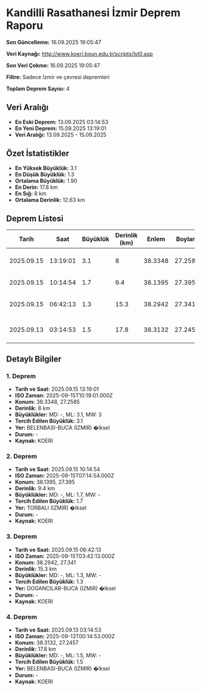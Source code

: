 # Kandilli Rasathanesi İzmir Deprem Raporu

**Son Güncelleme:** 16.09.2025 19:05:47

**Veri Kaynağı:** http://www.koeri.boun.edu.tr/scripts/lst0.asp

**Son Veri Çekme:** 16.09.2025 19:05:47

**Filtre:** Sadece İzmir ve çevresi depremleri

**Toplam Deprem Sayısı:** 4

## Veri Aralığı

- **En Eski Deprem:** 13.09.2025 03:14:53
- **En Yeni Deprem:** 15.09.2025 13:19:01
- **Veri Aralığı:** 13.09.2025 - 15.09.2025

## Özet İstatistikler

- **En Yüksek Büyüklük:** 3.1
- **En Düşük Büyüklük:** 1.3
- **Ortalama Büyüklük:** 1.90
- **En Derin:** 17.8 km
- **En Sığ:** 8 km
- **Ortalama Derinlik:** 12.63 km

## Deprem Listesi

| Tarih | Saat | Büyüklük | Derinlik (km) | Enlem | Boylam | Konum | Durum |
|-------|------|----------|---------------|-------|--------|-------|-------|
| 2025.09.15 | 13:19:01 | 3.1 | 8 | 38.3348 | 27.2585 | BELENBASI-BUCA (IZMIR) �lksel | - |
| 2025.09.15 | 10:14:54 | 1.7 | 9.4 | 38.1395 | 27.395 | TORBALI (IZMIR) �lksel | - |
| 2025.09.15 | 06:42:13 | 1.3 | 15.3 | 38.2942 | 27.341 | DOGANCILAR-BUCA (IZMIR) �lksel | - |
| 2025.09.13 | 03:14:53 | 1.5 | 17.8 | 38.3132 | 27.2457 | BELENBASI-BUCA (IZMIR) �lksel | - |

## Detaylı Bilgiler

### 1. Deprem

- **Tarih ve Saat:** 2025.09.15 13:19:01
- **ISO Zaman:** 2025-09-15T10:19:01.000Z
- **Konum:** 38.3348, 27.2585
- **Derinlik:** 8 km
- **Büyüklükler:** MD: -, ML: 3.1, MW: 3
- **Tercih Edilen Büyüklük:** 3.1
- **Yer:** BELENBASI-BUCA (IZMIR) �lksel
- **Durum:** -
- **Kaynak:** KOERI

### 2. Deprem

- **Tarih ve Saat:** 2025.09.15 10:14:54
- **ISO Zaman:** 2025-09-15T07:14:54.000Z
- **Konum:** 38.1395, 27.395
- **Derinlik:** 9.4 km
- **Büyüklükler:** MD: -, ML: 1.7, MW: -
- **Tercih Edilen Büyüklük:** 1.7
- **Yer:** TORBALI (IZMIR) �lksel
- **Durum:** -
- **Kaynak:** KOERI

### 3. Deprem

- **Tarih ve Saat:** 2025.09.15 06:42:13
- **ISO Zaman:** 2025-09-15T03:42:13.000Z
- **Konum:** 38.2942, 27.341
- **Derinlik:** 15.3 km
- **Büyüklükler:** MD: -, ML: 1.3, MW: -
- **Tercih Edilen Büyüklük:** 1.3
- **Yer:** DOGANCILAR-BUCA (IZMIR) �lksel
- **Durum:** -
- **Kaynak:** KOERI

### 4. Deprem

- **Tarih ve Saat:** 2025.09.13 03:14:53
- **ISO Zaman:** 2025-09-13T00:14:53.000Z
- **Konum:** 38.3132, 27.2457
- **Derinlik:** 17.8 km
- **Büyüklükler:** MD: -, ML: 1.5, MW: -
- **Tercih Edilen Büyüklük:** 1.5
- **Yer:** BELENBASI-BUCA (IZMIR) �lksel
- **Durum:** -
- **Kaynak:** KOERI

